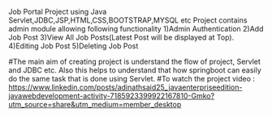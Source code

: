 Job Portal Project using Java Servlet,JDBC,JSP,HTML,CSS,BOOTSTRAP,MYSQL etc
Project contains admin module allowing following functionality
1)Admin Authentication
2)Add Job Post
3)View All Job Posts(Latest Post will be displayed at Top).
4)Editing Job Post
5)Deleting Job Post

#The main aim of creating project is understand the flow of project, Servlet and JDBC etc. Also this helps to understand that how springboot can easily do the same task that is done using Servlet.
#To  watch the project video : https://www.linkedin.com/posts/adinathsaid25_javaenterpriseedition-javawebdevelopment-activity-7185923399922167810-Gmko?utm_source=share&utm_medium=member_desktop
